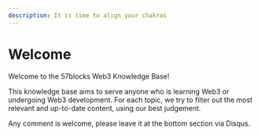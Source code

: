 ```yaml
---
description: It is time to align your chakras
---
```


# Welcome

Welcome to the 57blocks Web3 Knowledge Base!

This knowledge base aims to serve anyone who is learning Web3 or undergoing Web3 development. For each topic, we try to filter out the most relevant and up-to-date content, using our best judgement.

Any comment is welcome, please leave it at the bottom section via Disqus.
